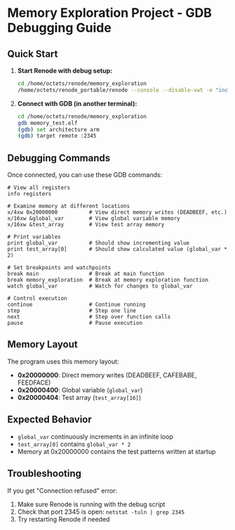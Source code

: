 # Memory Exploration Project - GDB Debugging Guide

## Quick Start

1. **Start Renode with debug setup:**
   ```bash
   cd /home/octets/renode/memory_exploration
   /home/octets/renode_portable/renode --console --disable-xwt -e "include @debug_session.resc"
   ```

2. **Connect with GDB (in another terminal):**
   ```bash
   cd /home/octets/renode/memory_exploration
   gdb memory_test.elf
   (gdb) set architecture arm
   (gdb) target remote :2345
   ```

## Debugging Commands

Once connected, you can use these GDB commands:

```gdb
# View all registers
info registers

# Examine memory at different locations
x/4xw 0x20000000          # View direct memory writes (DEADBEEF, etc.)
x/16xw &global_var        # View global variable memory
x/16xw &test_array        # View test array memory

# Print variables
print global_var          # Should show incrementing value
print test_array[0]       # Should show calculated value (global_var * 2)

# Set breakpoints and watchpoints
break main                # Break at main function
break memory_exploration  # Break at memory exploration function
watch global_var          # Watch for changes to global_var

# Control execution
continue                  # Continue running
step                      # Step one line
next                      # Step over function calls
pause                     # Pause execution
```

## Memory Layout

The program uses this memory layout:
- **0x20000000**: Direct memory writes (DEADBEEF, CAFEBABE, FEEDFACE)
- **0x20000400**: Global variable (`global_var`)
- **0x20000404**: Test array (`test_array[16]`)

## Expected Behavior

- `global_var` continuously increments in an infinite loop
- `test_array[0]` contains `global_var * 2`
- Memory at 0x20000000 contains the test patterns written at startup

## Troubleshooting

If you get "Connection refused" error:
1. Make sure Renode is running with the debug script
2. Check that port 2345 is open: `netstat -tuln | grep 2345`
3. Try restarting Renode if needed
